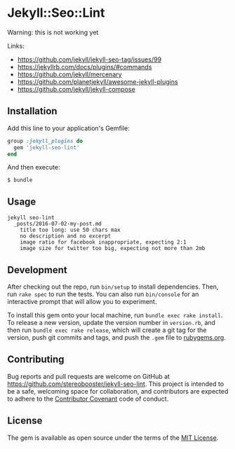# Jekyll::Seo::Lint

Warning: this is not working yet

Links:

- https://github.com/jekyll/jekyll-seo-tag/issues/99
- https://jekyllrb.com/docs/plugins/#commands
- https://github.com/jekyll/mercenary
- https://github.com/planetjekyll/awesome-jekyll-plugins
- https://github.com/jekyll/jekyll-compose

## Installation

Add this line to your application's Gemfile:

```ruby
group :jekyll_plugins do
  gem 'jekyll-seo-lint'
end
```

And then execute:

```
$ bundle
```

## Usage

```
jekyll seo-lint
  _posts/2016-07-02-my-post.md
    title too long: use 50 chars max
    no description and no excerpt
    image ratio for facebook inappropriate, expecting 2:1
    image size for twitter too big, expecting not more than 2mb
```

## Development

After checking out the repo, run `bin/setup` to install dependencies. Then, run `rake spec` to run the tests. You can also run `bin/console` for an interactive prompt that will allow you to experiment.

To install this gem onto your local machine, run `bundle exec rake install`. To release a new version, update the version number in `version.rb`, and then run `bundle exec rake release`, which will create a git tag for the version, push git commits and tags, and push the `.gem` file to [rubygems.org](https://rubygems.org).

## Contributing

Bug reports and pull requests are welcome on GitHub at https://github.com/stereobooster/jekyll-seo-lint. This project is intended to be a safe, welcoming space for collaboration, and contributors are expected to adhere to the [Contributor Covenant](http://contributor-covenant.org) code of conduct.


## License

The gem is available as open source under the terms of the [MIT License](http://opensource.org/licenses/MIT).

